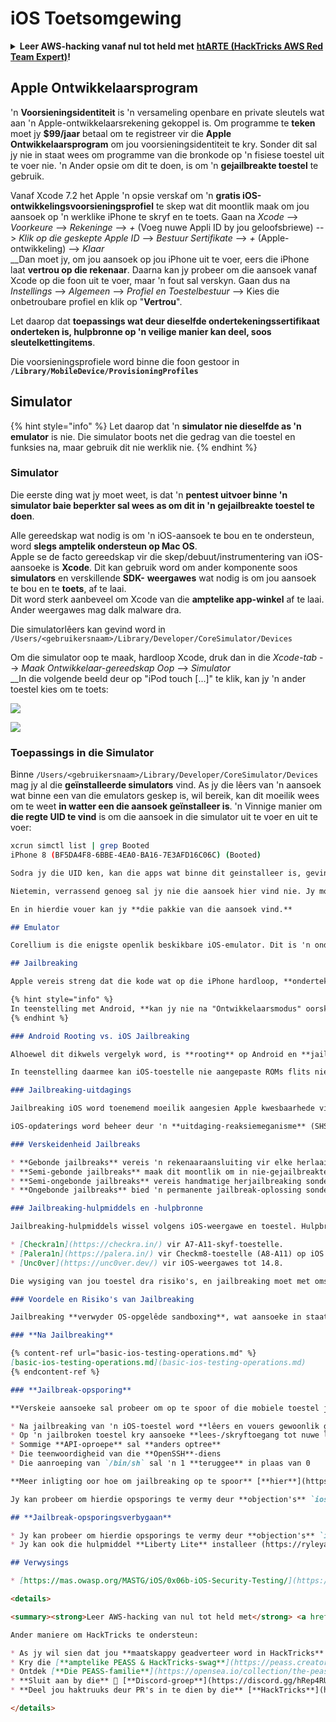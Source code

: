 # iOS Toetsomgewing

<details>

<summary><strong>Leer AWS-hacking vanaf nul tot held met</strong> <a href="https://training.hacktricks.xyz/courses/arte"><strong>htARTE (HackTricks AWS Red Team Expert)</strong></a><strong>!</strong></summary>

Ander maniere om HackTricks te ondersteun:

* As jy wil sien dat jou **maatskappy geadverteer word in HackTricks** of **HackTricks aflaai in PDF-formaat** Kontroleer die [**INSKRYWINGSPLANNE**](https://github.com/sponsors/carlospolop)!
* Kry die [**amptelike PEASS & HackTricks swag**](https://peass.creator-spring.com)
* Ontdek [**Die PEASS-familie**](https://opensea.io/collection/the-peass-family), ons versameling eksklusiewe [**NFT's**](https://opensea.io/collection/the-peass-family)
* **Sluit aan by die** 💬 [**Discord-groep**](https://discord.gg/hRep4RUj7f) of die [**telegram-groep**](https://t.me/peass) of **volg** ons op **Twitter** 🐦 [**@carlospolopm**](https://twitter.com/hacktricks\_live)**.**
* **Deel jou haktruuks deur PR's in te dien by die** [**HackTricks**](https://github.com/carlospolop/hacktricks) en [**HackTricks Cloud**](https://github.com/carlospolop/hacktricks-cloud) github-opslag.

</details>

## Apple Ontwikkelaarsprogram

'n **Voorsieningsidentiteit** is 'n versameling openbare en private sleutels wat aan 'n Apple-ontwikkelaarsrekening gekoppel is. Om programme te **teken** moet jy **$99/jaar** betaal om te registreer vir die **Apple Ontwikkelaarsprogram** om jou voorsieningsidentiteit te kry. Sonder dit sal jy nie in staat wees om programme van die bronkode op 'n fisiese toestel uit te voer nie. 'n Ander opsie om dit te doen, is om 'n **gejailbreakte toestel** te gebruik.

Vanaf Xcode 7.2 het Apple 'n opsie verskaf om 'n **gratis iOS-ontwikkelingsvoorsieningsprofiel** te skep wat dit moontlik maak om jou aansoek op 'n werklike iPhone te skryf en te toets. Gaan na _Xcode_ --> _Voorkeure_ --> _Rekeninge_ --> _+_ (Voeg nuwe Appli ID by jou geloofsbriewe) --> _Klik op die geskepte Apple ID_ --> _Bestuur Sertifikate_ --> _+_ (Apple-ontwikkeling) --> _Klaar_\
\_\_Dan moet jy, om jou aansoek op jou iPhone uit te voer, eers die iPhone laat **vertrou op die rekenaar**. Daarna kan jy probeer om die aansoek vanaf Xcode op die foon uit te voer, maar 'n fout sal verskyn. Gaan dus na _Instellings_ --> _Algemeen_ --> _Profiel en Toestelbestuur_ --> Kies die onbetroubare profiel en klik op "**Vertrou**".

Let daarop dat **toepassings wat deur dieselfde ondertekeningssertifikaat onderteken is, hulpbronne op 'n veilige manier kan deel, soos sleutelkettingitems**.

Die voorsieningsprofiele word binne die foon gestoor in **`/Library/MobileDevice/ProvisioningProfiles`**

## **Simulator**

{% hint style="info" %}
Let daarop dat 'n **simulator nie dieselfde as 'n emulator** is nie. Die simulator boots net die gedrag van die toestel en funksies na, maar gebruik dit nie werklik nie.
{% endhint %}

### **Simulator**

Die eerste ding wat jy moet weet, is dat 'n **pentest uitvoer binne 'n simulator baie beperkter sal wees as om dit in 'n gejailbreakte toestel te doen**.

Alle gereedskap wat nodig is om 'n iOS-aansoek te bou en te ondersteun, word **slegs amptelik ondersteun op Mac OS**.\
Apple se de facto gereedskap vir die skep/debuut/instrumentering van iOS-aansoeke is **Xcode**. Dit kan gebruik word om ander komponente soos **simulators** en verskillende **SDK-** **weergawes** wat nodig is om jou aansoek te bou en te **toets**, af te laai.\
Dit word sterk aanbeveel om Xcode van die **amptelike app-winkel** af te laai. Ander weergawes mag dalk malware dra.

Die simulatorlêers kan gevind word in `/Users/<gebruikersnaam>/Library/Developer/CoreSimulator/Devices`

Om die simulator oop te maak, hardloop Xcode, druk dan in die _Xcode-tab_ --> _Maak Ontwikkelaar-gereedskap Oop_ --> _Simulator_\
\_\_In die volgende beeld deur op "iPod touch \[...]" te klik, kan jy 'n ander toestel kies om te toets:

![](<../../.gitbook/assets/image (270).png>)

![](<../../.gitbook/assets/image (520).png>)

### Toepassings in die Simulator

Binne `/Users/<gebruikersnaam>/Library/Developer/CoreSimulator/Devices` mag jy al die **geïnstalleerde simulators** vind. As jy die lêers van 'n aansoek wat binne een van die emulators geskep is, wil bereik, kan dit moeilik wees om te weet **in watter een die aansoek geïnstalleer is**. 'n Vinnige manier om **die regte UID te vind** is om die aansoek in die simulator uit te voer en uit te voer:
```bash
xcrun simctl list | grep Booted
iPhone 8 (BF5DA4F8-6BBE-4EA0-BA16-7E3AFD16C06C) (Booted)
```
```markdown
Sodra jy die UID ken, kan die apps wat binne dit geinstalleer is, gevind word in `/Users/<username>/Library/Developer/CoreSimulator/Devices/{UID}/data/Containers/Data/Application`

Nietemin, verrassend genoeg sal jy nie die aansoek hier vind nie. Jy moet toegang kry tot `/Users/<username>/Library/Developer/Xcode/DerivedData/{Application}/Build/Products/Debug-iphonesimulator/`

En in hierdie vouer kan jy **die pakkie van die aansoek vind.**

## Emulator

Corellium is die enigste openlik beskikbare iOS-emulator. Dit is 'n ondernemings-SaaS-oplossing met 'n per-gebruiker lisensiemodel en bied geen proeflisensie aan nie.

## Jailbreaking

Apple vereis streng dat die kode wat op die iPhone hardloop, **onderteken moet word deur 'n sertifikaat wat deur Apple uitgereik is**. **Jailbreaking** is die proses om aktief **sodanige beperkings** en ander sekuriteitsbeheermaatreëls wat deur die OS ingestel is, te **omseil**. Daarom, sodra die toestel jailbroken is, word die **integriteitskontrole** wat verantwoordelik is vir die kontrole van geïnstalleerde aansoeke, gepatch sodat dit **omseil** word.

{% hint style="info" %}
In teenstelling met Android, **kan jy nie na "Ontwikkelaarsmodus" oorskakel** in iOS om ondertekende/ongetroue kode op die toestel te hardloop nie.
{% endhint %}

### Android Rooting vs. iOS Jailbreaking

Alhoewel dit dikwels vergelyk word, is **rooting** op Android en **jailbreaking** op iOS fundamenteel verskillende prosesse. Rooting van Android-toestelle mag die **installeer van die `su` binêre lêer** of **die vervanging van die stelsel met 'n gewortelde aangepaste ROM** behels, wat nie noodwendig exploits vereis as die laaierslot oop is nie. **Flitsende aangepaste ROMs** vervang die toestel se OS nadat die laaierslot oopgemaak is, soms 'n exploit benodigend.

In teenstelling daarmee kan iOS-toestelle nie aangepaste ROMs flits nie as gevolg van die beperking van die laaierslot om slegs Apple-ondertekende beelde te laai. **Jailbreaking iOS** poog om Apple se kodesondertekeningsbeskerming te omseil om ondertekende kode uit te voer, 'n proses wat gekompliseer word deur Apple se voortdurende sekuriteitsverbeterings.

### Jailbreaking-uitdagings

Jailbreaking iOS word toenemend moeilik aangesien Apple kwesbaarhede vinnig dophou. **Aftrekking van iOS** is slegs vir 'n beperkte tydperk na 'n vrystelling moontlik, wat jailbreaking 'n tydsensitiewe aangeleentheid maak. Toestelle wat vir sekuriteitstoetsing gebruik word, moet nie opgedateer word tensy herjailbreaking gewaarborg is nie.

iOS-opdaterings word beheer deur 'n **uitdaging-reaksiemeganisme** (SHSH-blobs), wat slegs vir Apple-ondertekende reaksies installasie toelaat. Hierdie meganisme, bekend as 'n "ondertekeningsvenster", beperk die vermoë om OTA-firmwarepakette te stoor en later te gebruik. Die [IPSW Downloads-webwerf](https://ipsw.me) is 'n bron vir die nagaan van huidige ondertekeningsvensters.

### Verskeidenheid Jailbreaks

* **Gebonde jailbreaks** vereis 'n rekenaaraansluiting vir elke herlaai.
* **Semi-gebonde jailbreaks** maak dit moontlik om in nie-gejailbreakte modus te laai sonder 'n rekenaar.
* **Semi-ongebonde jailbreaks** vereis handmatige herjailbreaking sonder 'n rekenaar.
* **Ongebonde jailbreaks** bied 'n permanente jailbreak-oplossing sonder die nodigheid vir heraansoek.

### Jailbreaking-hulpmiddels en -hulpbronne

Jailbreaking-hulpmiddels wissel volgens iOS-weergawe en toestel. Hulpbronne soos [Can I Jailbreak?](https://canijailbreak.com), [The iPhone Wiki](https://www.theiphonewiki.com) en [Reddit Jailbreak](https://www.reddit.com/r/jailbreak/) bied opgedateerde inligting. Voorbeelde sluit in:

* [Checkra1n](https://checkra.in/) vir A7-A11-skyf-toestelle.
* [Palera1n](https://palera.in/) vir Checkm8-toestelle (A8-A11) op iOS 15.0-16.5.
* [Unc0ver](https://unc0ver.dev/) vir iOS-weergawes tot 14.8.

Die wysiging van jou toestel dra risiko's, en jailbreaking moet met omsigtigheid benader word.

### Voordele en Risiko's van Jailbreaking

Jailbreaking **verwyder OS-opgelêde sandboxing**, wat aansoeke in staat stel om toegang tot die hele lêersisteem te verkry. Hierdie vryheid maak die installasie van nie-goedgekeurde aansoeke en toegang tot meer API's moontlik. Nietemin, vir gewone gebruikers word jailbreaking **nie aanbeveel nie** weens potensiële sekuriteitsrisiko's en toestel-onstabiliteit.

### **Na Jailbreaking**

{% content-ref url="basic-ios-testing-operations.md" %}
[basic-ios-testing-operations.md](basic-ios-testing-operations.md)
{% endcontent-ref %}

### **Jailbreak-opsporing**

**Verskeie aansoeke sal probeer om op te spoor of die mobiele toestel jailbroken is en in daardie geval sal die aansoek nie loop nie**

* Na jailbreaking van 'n iOS-toestel word **lêers en vouers gewoonlik geïnstalleer**, hierdie kan deursoek word om te bepaal of die toestel jailbroken is.
* Op 'n jailbroken toestel kry aansoeke **lees-/skryftoegang tot nuwe lêers** buite die sandbox
* Sommige **API-oproepe** sal **anders optree**
* Die teenwoordigheid van die **OpenSSH**-diens
* Die aanroeping van `/bin/sh` sal 'n 1 **teruggee** in plaas van 0

**Meer inligting oor hoe om jailbreaking op te spoor** [**hier**](https://www.trustwave.com/en-us/resources/blogs/spiderlabs-blog/jailbreak-detection-methods/)**.**

Jy kan probeer om hierdie opsporings te vermy deur **objection's** `ios jailbreak disable`

## **Jailbreak-opsporingsverbygaan**

* Jy kan probeer om hierdie opsporings te vermy deur **objection's** `ios jailbreak disable`
* Jy kan ook die hulpmiddel **Liberty Lite** installeer (https://ryleyangus.com/repo/). Sodra die repo bygevoeg is, behoort die aansoek in die 'Soek'-tabblad te verskyn

## Verwysings

* [https://mas.owasp.org/MASTG/iOS/0x06b-iOS-Security-Testing/](https://mas.owasp.org/MASTG/iOS/0x06b-iOS-Security-Testing/)

<details>

<summary><strong>Leer AWS-hacking van nul tot held met</strong> <a href="https://training.hacktricks.xyz/courses/arte"><strong>htARTE (HackTricks AWS Red Team Expert)</strong></a><strong>!</strong></summary>

Ander maniere om HackTricks te ondersteun:

* As jy wil sien dat jou **maatskappy geadverteer word in HackTricks** of **HackTricks aflaai in PDF-formaat** Kyk na die [**INSKRYWINGSPLANNE**](https://github.com/sponsors/carlospolop)!
* Kry die [**amptelike PEASS & HackTricks-swag**](https://peass.creator-spring.com)
* Ontdek [**Die PEASS-familie**](https://opensea.io/collection/the-peass-family), ons versameling eksklusiewe [**NFT's**](https://opensea.io/collection/the-peass-family)
* **Sluit aan by die** 💬 [**Discord-groep**](https://discord.gg/hRep4RUj7f) of die [**telegram-groep**](https://t.me/peass) of **volg** ons op **Twitter** 🐦 [**@carlospolopm**](https://twitter.com/hacktricks\_live)**.**
* **Deel jou haktruuks deur PR's in te dien by die** [**HackTricks**](https://github.com/carlospolop/hacktricks) en [**HackTricks Cloud**](https://github.com/carlospolop/hacktricks-cloud) github-opslag.

</details>
```
